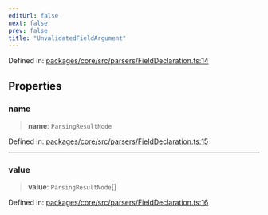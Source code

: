 ```yaml
---
editUrl: false
next: false
prev: false
title: "UnvalidatedFieldArgument"
---
```


Defined in: [packages/core/src/parsers/FieldDeclaration.ts:14](https://github.com/mProjectsCode/obsidian-meta-bind-plugin/blob/164b4e159d0a9103f56c4079fbd94da824499fe4/packages/core/src/parsers/FieldDeclaration.ts#L14)

## Properties

### name

> **name**: `ParsingResultNode`

Defined in: [packages/core/src/parsers/FieldDeclaration.ts:15](https://github.com/mProjectsCode/obsidian-meta-bind-plugin/blob/164b4e159d0a9103f56c4079fbd94da824499fe4/packages/core/src/parsers/FieldDeclaration.ts#L15)

***

### value

> **value**: `ParsingResultNode`[]

Defined in: [packages/core/src/parsers/FieldDeclaration.ts:16](https://github.com/mProjectsCode/obsidian-meta-bind-plugin/blob/164b4e159d0a9103f56c4079fbd94da824499fe4/packages/core/src/parsers/FieldDeclaration.ts#L16)
